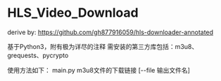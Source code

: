 # HLS_Video_Download

derive by:
https://github.com/gh877916059/hls-downloader-annotated


基于Python3，附有极为详尽的注释
需安装的第三方库包括：m3u8、grequests、pycrypto

使用方法如下： main.py m3u8文件的下载链接 [--file 输出文件名]